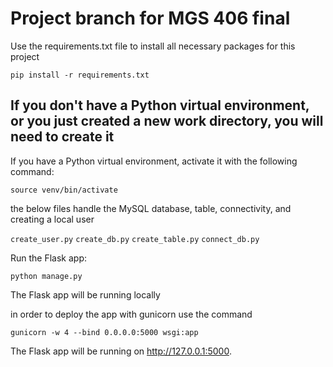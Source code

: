 # Project branch for MGS 406 final 

Use the requirements.txt file to install all necessary packages for this project  

`pip install -r requirements.txt`

## If you don't have a Python virtual environment, or you just created a new work directory, you will need to create it

If you have a Python virtual environment, activate it with the following command:

`source venv/bin/activate`

the below files handle the MySQL database, table, connectivity, and creating a local user

`create_user.py` `create_db.py` `create_table.py` `connect_db.py` 

Run the Flask app:

`python manage.py`

The Flask app will be running locally

in order to deploy the app with gunicorn use the command

`gunicorn -w 4 --bind 0.0.0.0:5000 wsgi:app`

The Flask app will be running on http://127.0.0.1:5000.

